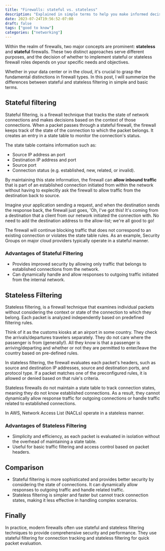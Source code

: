 ```yaml
---
title: "Firewalls: stateful vs. stateless"
description: "Explained in simple terms to help you make informed decisions for your security strategy"
date: 2023-07-24T19:56:52-07:00
draft: false
tags: ["good to know"]
categories: ["networking"]
---
```


Within the realm of firewalls, two major concepts are prominent: **stateless** and **stateful** firewalls. These two distinct approaches serve different purposes, and the decision of whether to implement stateful or stateless firewall roles depends on your specific needs and objectives.

Whether in your data center or in the cloud, it's crucial to grasp the fundamental distinctions in firewall types. In this post, I will summerize the differences between stateful and stateless filtering in simple and basic terms.

## Stateful filtering

Stateful filtering, is a firewall technique that tracks the state of network connections and makes decisions based on the context of those connections. When a packet passes through a stateful firewall, the firewall keeps track of the state of the connection to which the packet belongs. It creates an entry in a state table to monitor the connection's status.

The state table contains information such as:

- Source IP address an port
- Destination IP address and port
- Source port
- Connection status (e.g. established, new, related, or invalid).

By maintaining this state information, the firewall can **allow inbound traffic** that is part of an established connection initiated from within the network without having to explecitly ask the firewall to allow traffic from the destination back to source.

Imagine your application sending a request, and when the destination sends the response back, the firewall just goes, 'Oh, I've got this! It's coming from a destination that a client from our network initiated the connection with. No need to add the destination address to the allow-list; we're all good to go!

The firewall will continue blocking traffic that does not correspond to an existing connection or violates the state table rules. As an example, Security Groups on major cloud providers typically operate in a stateful manner.

### Advantages of Stateful Filtering

- Provides improved security by allowing only traffic that belongs to established connections from the network.
- Can dynamically handle and allow responses to outgoing traffic initiated from the internal network.

## Stateless Filtering

Stateless filtering, is a firewall technique that examines individual packets without considering the context or state of the connection to which they belong. Each packet is analyzed independently based on predefined filtering rules.

Think of it as the customs kiosks at an airport in some country. They check the arrivals/departures travelers separately. They do not care where the passenger is from (generally!). All they know is that a passenger is arriving/departing and whether or not they are permitted to enter/leave the country based on pre-defined rules.

In stateless filtering, the firewall evaluates each packet's headers, such as source and destination IP addresses, source and destination ports, and protocol type. If a packet matches one of the preconfigured rules, it is allowed or denied based on that rule's criteria.

Stateless firewalls do not maintain a state table to track connection states, meaning they do not know established connections. As a result, they cannot dynamically allow response traffic for outgoing connections or handle traffic related to established connections.

In AWS, Network Access List (NACLs) operate in a stateless manner.

### Advantages of Stateless Filtering

- Simplicity and efficiency, as each packet is evaluated in isolation without the overhead of maintaining a state table.
- Useful for basic traffic filtering and access control based on packet headers.

## Comparison

- Stateful filtering is more sophisticated and provides better security by considering the state of connections. It can dynamically allow responses to outgoing traffic and handle related traffic.
- Stateless filtering is simpler and faster but cannot track connection states, making it less effective in handling complex scenarios.

## Finally
In practice, modern firewalls often use stateful and stateless filtering techniques to provide comprehensive security and performance. They use stateful filtering for connection tracking and stateless filtering for quick packet evaluation.
